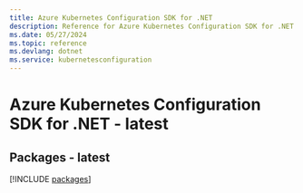 ```yaml
---
title: Azure Kubernetes Configuration SDK for .NET
description: Reference for Azure Kubernetes Configuration SDK for .NET
ms.date: 05/27/2024
ms.topic: reference
ms.devlang: dotnet
ms.service: kubernetesconfiguration
---
```

# Azure Kubernetes Configuration SDK for .NET - latest
## Packages - latest
[!INCLUDE [packages](kubernetes-configuration-index.md)]